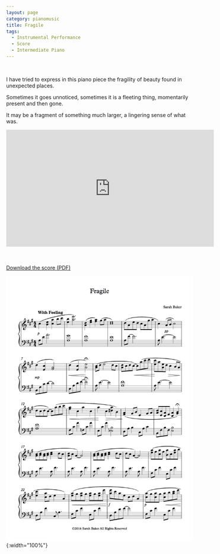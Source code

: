 ```yaml
---
layout: page
category: pianomusic
title: Fragile
tags:
  - Instrumental Performance
  - Score
  - Intermediate Piano
---
```


&nbsp;

I have tried to express in this piano piece the fragility of beauty found in unexpected places.

Sometimes it goes unnoticed, sometimes it is a fleeting thing, momentarily present and then gone.

It may be a fragment of something much larger, a lingering sense of what was.

<iframe width="560" height="315" src="https://www.youtube.com/embed/dwrHj99RWOs" frameborder="0" allowfullscreen></iframe>

&nbsp;

[Download the score (PDF)](/public/files/fragile.pdf)

![Fragile score example](/public/images/scores/fragile.jpg){:width="100%"}